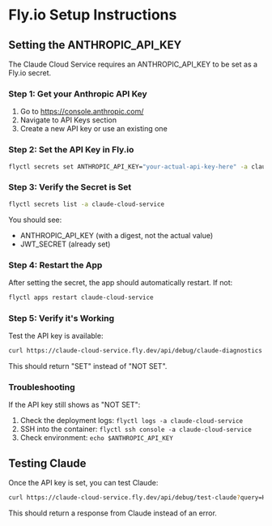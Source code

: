 # Fly.io Setup Instructions

## Setting the ANTHROPIC_API_KEY

The Claude Cloud Service requires an ANTHROPIC_API_KEY to be set as a Fly.io secret. 

### Step 1: Get your Anthropic API Key
1. Go to https://console.anthropic.com/
2. Navigate to API Keys section
3. Create a new API key or use an existing one

### Step 2: Set the API Key in Fly.io
```bash
flyctl secrets set ANTHROPIC_API_KEY="your-actual-api-key-here" -a claude-cloud-service
```

### Step 3: Verify the Secret is Set
```bash
flyctl secrets list -a claude-cloud-service
```

You should see:
- ANTHROPIC_API_KEY (with a digest, not the actual value)
- JWT_SECRET (already set)

### Step 4: Restart the App
After setting the secret, the app should automatically restart. If not:
```bash
flyctl apps restart claude-cloud-service
```

### Step 5: Verify it's Working
Test the API key is available:
```bash
curl https://claude-cloud-service.fly.dev/api/debug/claude-diagnostics | jq '.environment.ANTHROPIC_API_KEY'
```

This should return "SET" instead of "NOT SET".

### Troubleshooting
If the API key still shows as "NOT SET":
1. Check the deployment logs: `flyctl logs -a claude-cloud-service`
2. SSH into the container: `flyctl ssh console -a claude-cloud-service`
3. Check environment: `echo $ANTHROPIC_API_KEY`

## Testing Claude
Once the API key is set, you can test Claude:
```bash
curl https://claude-cloud-service.fly.dev/api/debug/test-claude?query=Hello
```

This should return a response from Claude instead of an error.